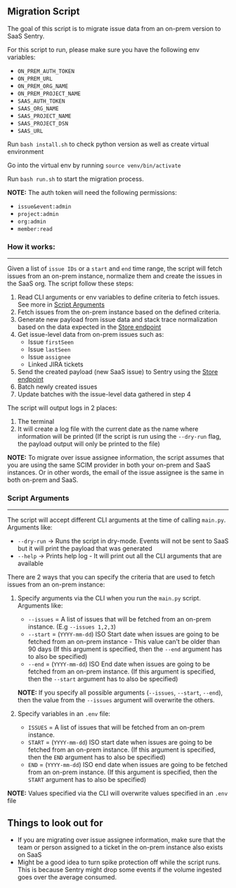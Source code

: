 ## Migration Script

The goal of this script is to migrate issue data from an on-prem version to SaaS Sentry. 

For this script to run, please make sure you have the following env variables:
- `ON_PREM_AUTH_TOKEN`
- `ON_PREM_URL`
- `ON_PREM_ORG_NAME`
- `ON_PREM_PROJECT_NAME`
- `SAAS_AUTH_TOKEN`
- `SAAS_ORG_NAME`
- `SAAS_PROJECT_NAME`
- `SAAS_PROJECT_DSN`
- `SAAS_URL`

Run `bash install.sh` to check python version as well as create virtual environment

Go into the virtual env by running `source venv/bin/activate`

Run `bash run.sh` to start the migration process.

**NOTE:** The auth token will need the following permissions:
- `issue&event:admin` 
- `project:admin`
- `org:admin`
- `member:read`


### How it works:
---
Given a list of `issue IDs` or a `start` and `end` time range, the script will fetch issues from an on-prem instance, normalize them and create the issues in the SaaS org. The script follow these steps:

1. Read CLI arguments or env variables to define criteria to fetch issues. See more in [Script Arguments](#script-arguments)
2. Fetch issues from the on-prem instance based on the defined criteria.
3. Generate new payload from issue data and stack trace normalization based on the data expected in the [Store endpoint](https://develop.sentry.dev/sdk/store/)
4. Get issue-level data from on-prem issues such as:
	- Issue `firstSeen`
	- Issue `lastSeen`
	- Issue `assignee` 
	- Linked JIRA tickets
5. Send the created payload (new SaaS issue) to Sentry using the [Store endpoint](https://develop.sentry.dev/sdk/store/)
6. Batch newly created issues
7. Update batches with the issue-level data gathered in step 4

The script will output logs in 2 places:
1. The terminal
2. It will create a log file with the current date as the name where information will be printed (If the script is run using the `--dry-run` flag, the payload output will only be printed to the file) 

**NOTE:** To migrate over issue assignee information, the script assumes that you are using the same SCIM provider in both your on-prem and SaaS instances. Or in other words, the email of the issue assignee is the same in both on-prem and SaaS.

### Script Arguments
---
The script will accept different CLI arguments at the time of calling `main.py`. Arguments like:

- `--dry-run` -> Runs the script in dry-mode. Events will not be sent to SaaS but it will print the payload that was generated
- `--help` -> Prints help log - It will print out all the CLI arguments that are available

There are 2 ways that you can specify the criteria that are used to fetch issues from an on-prem instance:

1. Specify arguments via the CLI when you run the `main.py` script. Arguments like:
	- `--issues` = A list of issues that will be fetched from an on-prem instance. (E.g `--issues 1,2,3`)
	- `--start` = (`YYYY-mm-dd`) ISO Start date when issues are going to be fetched from an on-prem instance - This value can't be older than 90 days (If this argument is specified, then the `--end` argument has to also be specified)
	- `--end` = (`YYYY-mm-dd`) ISO End date when issues are going to be fetched from an on-prem instance. (If this argument is specified, then the `--start` argument has to also be specified)
	
	**NOTE:** If you specify all possible arguments (`--issues`, `--start`, `--end`), then the value from the `--issues` argument will overwrite the others.

2. Specify variables in an `.env` file:
	- `ISSUES` = A list of issues that will be fetched from an on-prem instance.
	- `START` = (`YYYY-mm-dd`) ISO start date when issues are going to be fetched from an on-prem instance. (If this argument is specified, then the `END` argument has to also be specified)
	- `END` = (`YYYY-mm-dd`) ISO end date when issues are going to be fetched from an on-prem instance. (If this argument is specified, then the `START` argument has to also be specified)

**NOTE:** Values specified via the CLI will overwrite values specified in an `.env` file

## Things to look out for

- If you are migrating over issue assignee information, make sure that the team or person assigned to a ticket in the on-prem instance also exists on SaaS
- Might be a good idea to turn spike protection off while the script runs. This is because Sentry might drop some events if the volume ingested goes over the average consumed.
